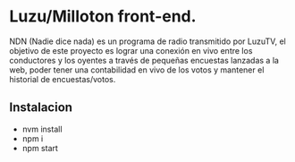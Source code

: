 # Luzu/Milloton front-end.

NDN (Nadie dice nada) es un programa de radio transmitido por LuzuTV, el objetivo de este proyecto es lograr una conexión en vivo entre los conductores y los oyentes a través de pequeñas encuestas lanzadas a la web, poder tener una contabilidad en vivo de los votos y mantener el historial de encuestas/votos.

## Instalacion
- nvm install
- npm i
- npm start

